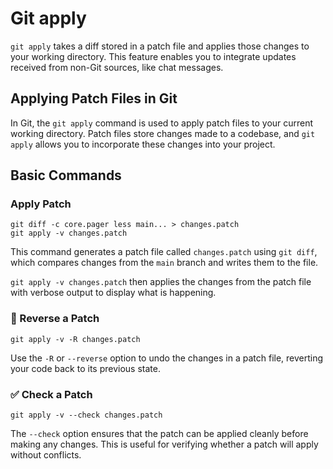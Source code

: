 # Git apply

`git apply` takes a diff stored in a patch file and applies those changes to your working directory. This feature enables you to integrate updates received from non-Git sources, like chat messages.

## Applying Patch Files in Git

In Git, the `git apply` command is used to apply patch files to your current working directory. Patch files store changes made to a codebase, and `git apply` allows you to incorporate these changes into your project.

## Basic Commands

### Apply Patch

```shell
git diff -c core.pager less main... > changes.patch
git apply -v changes.patch
```

This command generates a patch file called `changes.patch` using `git diff`, which compares changes from the `main` branch and writes them to the file.

`git apply -v changes.patch` then applies the changes from the patch file with verbose output to display what is happening.

### 🎯 Reverse a Patch

```shell
git apply -v -R changes.patch
```

Use the `-R` or `--reverse` option to undo the changes in a patch file, reverting your code back to its previous state.

### ✅ Check a Patch

```
git apply -v --check changes.patch
```

The `--check` option ensures that the patch can be applied cleanly before making any changes. This is useful for verifying whether a patch will apply without conflicts.